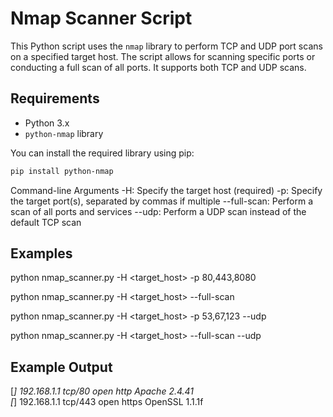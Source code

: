 # Nmap Scanner Script

This Python script uses the `nmap` library to perform TCP and UDP port scans on a specified target host. The script allows for scanning specific ports or conducting a full scan of all ports. It supports both TCP and UDP scans.

## Requirements

- Python 3.x
- `python-nmap` library

You can install the required library using pip:

```sh
pip install python-nmap
```

Command-line Arguments
-H: Specify the target host (required)
-p: Specify the target port(s), separated by commas if multiple
--full-scan: Perform a scan of all ports and services
--udp: Perform a UDP scan instead of the default TCP scan

## Examples

python nmap_scanner.py -H <target_host> -p 80,443,8080

python nmap_scanner.py -H <target_host> --full-scan

python nmap_scanner.py -H <target_host> -p 53,67,123 --udp

python nmap_scanner.py -H <target_host> --full-scan --udp


## Example Output

[*] 192.168.1.1 tcp/80 open http Apache 2.4.41 \
[*] 192.168.1.1 tcp/443 open https OpenSSL 1.1.1f

